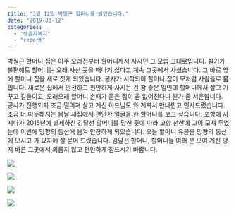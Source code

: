```yaml
---
title: "3월 12일 박필근 할머니를 뵈었습니다."
date: "2019-03-12"
categories: 
  - "생존자복지"
  - "report"
---
```


박필근 할머니 집은 아주 오래전부터 할머니께서 사시던 그 모습 그대로입니다. 살기가 불편해도 할머니는 오래 사신 곳을 떠나기 싫다고 계속 그곳에서 사셨습니다. 그 바로 옆에 할머니 집을 새로 짓게 되었습니다. 공사가 시작되어 할머니 집이 모처럼 사람들로 붐빕니다. 새로운 집에서 안전하고 편안하게 사시는 건 참 좋은 일인데 할머니께서 살고 가꾸고 길들이고, 오래오래 할머니 손때가 묻은 집이 곧 없어진다니 뭔가 좀 서운합니다. 공사가 진행되자 조금 떨어져 살고 계신 아드님도 와 계셔서 만나뵙고 인사드렸습니다. 조금 더 따뜻해지는 봄날 새집에서 편안한 얼굴을 한 할머니를 보고 싶습니다. 포항에 사시다가 2015년에 별세하신 김달선 할머니를 당신 뜻에 따라 고향 선산에 고이 모셔 두었는데 이번에 망향의 동산에 옮겨 안장하게 되었습니다. 오늘 할머니 유골을 망향의 동산에 모시고 가 묘지에 잘 묻어 드렸습니다. 김달선 할머니, 할머니들 여러 분 모여 계신 양지 바른 그곳에서 외롭지 않고 편안하게 잠드시기 바랍니다.

![](https://womenandwar.net/kr/wp-content/uploads/2019/03/53607169_2516200245088054_3080357270609985536_n-225x300.jpg)

![](https://womenandwar.net/kr/wp-content/uploads/2019/03/54435747_2516200255088053_8853645987701325824_n-225x300.jpg)

![](https://womenandwar.net/kr/wp-content/uploads/2019/03/54515809_2516200235088055_1847763534251819008_n-225x300.jpg)

![](https://womenandwar.net/kr/wp-content/uploads/2019/03/54368114_2516200298421382_6211665252921114624_n-225x300.jpg)
